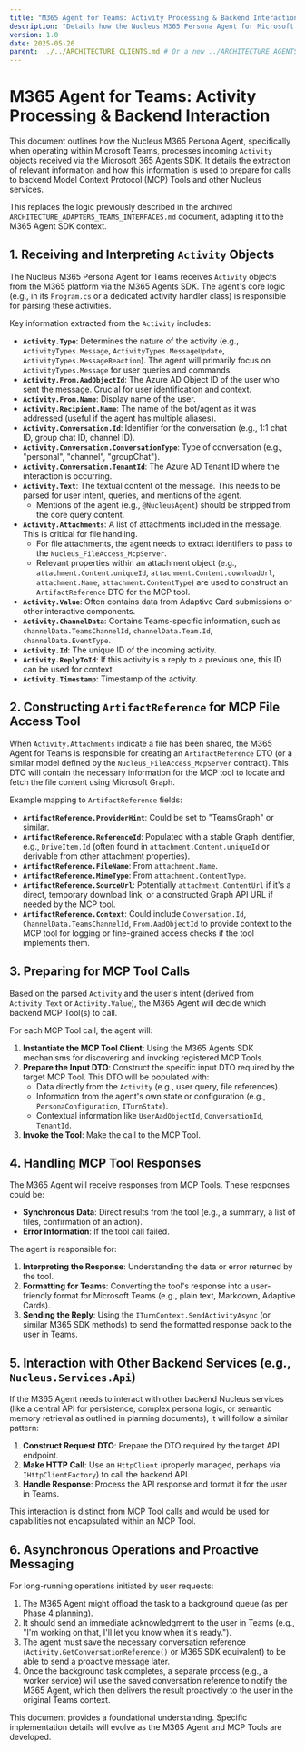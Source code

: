 ```yaml
---
title: "M365 Agent for Teams: Activity Processing & Backend Interaction"
description: "Details how the Nucleus M365 Persona Agent for Microsoft Teams processes incoming Bot Framework Activity objects, extracts key data, and prepares for interactions with backend MCP Tools and services."
version: 1.0
date: 2025-05-26
parent: ../../ARCHITECTURE_CLIENTS.md # Or a new ../ARCHITECTURE_AGENTS.md if created
---
```


# M365 Agent for Teams: Activity Processing & Backend Interaction

This document outlines how the Nucleus M365 Persona Agent, specifically when operating within Microsoft Teams, processes incoming `Activity` objects received via the Microsoft 365 Agents SDK. It details the extraction of relevant information and how this information is used to prepare for calls to backend Model Context Protocol (MCP) Tools and other Nucleus services.

This replaces the logic previously described in the archived `ARCHITECTURE_ADAPTERS_TEAMS_INTERFACES.md` document, adapting it to the M365 Agent SDK context.

## 1. Receiving and Interpreting `Activity` Objects

The Nucleus M365 Persona Agent for Teams receives `Activity` objects from the M365 platform via the M365 Agents SDK. The agent's core logic (e.g., in its `Program.cs` or a dedicated activity handler class) is responsible for parsing these activities.

Key information extracted from the `Activity` includes:

*   **`Activity.Type`**: Determines the nature of the activity (e.g., `ActivityTypes.Message`, `ActivityTypes.MessageUpdate`, `ActivityTypes.MessageReaction`). The agent will primarily focus on `ActivityTypes.Message` for user queries and commands.
*   **`Activity.From.AadObjectId`**: The Azure AD Object ID of the user who sent the message. Crucial for user identification and context.
*   **`Activity.From.Name`**: Display name of the user.
*   **`Activity.Recipient.Name`**: The name of the bot/agent as it was addressed (useful if the agent has multiple aliases).
*   **`Activity.Conversation.Id`**: Identifier for the conversation (e.g., 1:1 chat ID, group chat ID, channel ID).
*   **`Activity.Conversation.ConversationType`**: Type of conversation (e.g., "personal", "channel", "groupChat").
*   **`Activity.Conversation.TenantId`**: The Azure AD Tenant ID where the interaction is occurring.
*   **`Activity.Text`**: The textual content of the message. This needs to be parsed for user intent, queries, and mentions of the agent.
    *   Mentions of the agent (e.g., `@NucleusAgent`) should be stripped from the core query content.
*   **`Activity.Attachments`**: A list of attachments included in the message. This is critical for file handling.
    *   For file attachments, the agent needs to extract identifiers to pass to the `Nucleus_FileAccess_McpServer`.
    *   Relevant properties within an attachment object (e.g., `attachment.Content.uniqueId`, `attachment.Content.downloadUrl`, `attachment.Name`, `attachment.ContentType`) are used to construct an `ArtifactReference` DTO for the MCP tool.
*   **`Activity.Value`**: Often contains data from Adaptive Card submissions or other interactive components.
*   **`Activity.ChannelData`**: Contains Teams-specific information, such as `channelData.TeamsChannelId`, `channelData.Team.Id`, `channelData.EventType`.
*   **`Activity.Id`**: The unique ID of the incoming activity.
*   **`Activity.ReplyToId`**: If this activity is a reply to a previous one, this ID can be used for context.
*   **`Activity.Timestamp`**: Timestamp of the activity.

## 2. Constructing `ArtifactReference` for MCP File Access Tool

When `Activity.Attachments` indicate a file has been shared, the M365 Agent for Teams is responsible for creating an `ArtifactReference` DTO (or a similar model defined by the `Nucleus_FileAccess_McpServer` contract). This DTO will contain the necessary information for the MCP tool to locate and fetch the file content using Microsoft Graph.

Example mapping to `ArtifactReference` fields:

*   **`ArtifactReference.ProviderHint`**: Could be set to "TeamsGraph" or similar.
*   **`ArtifactReference.ReferenceId`**: Populated with a stable Graph identifier, e.g., `DriveItem.Id` (often found in `attachment.Content.uniqueId` or derivable from other attachment properties).
*   **`ArtifactReference.FileName`**: From `attachment.Name`.
*   **`ArtifactReference.MimeType`**: From `attachment.ContentType`.
*   **`ArtifactReference.SourceUrl`**: Potentially `attachment.ContentUrl` if it's a direct, temporary download link, or a constructed Graph API URL if needed by the MCP tool.
*   **`ArtifactReference.Context`**: Could include `Conversation.Id`, `ChannelData.TeamsChannelId`, `From.AadObjectId` to provide context to the MCP tool for logging or fine-grained access checks if the tool implements them.

## 3. Preparing for MCP Tool Calls

Based on the parsed `Activity` and the user's intent (derived from `Activity.Text` or `Activity.Value`), the M365 Agent will decide which backend MCP Tool(s) to call.

For each MCP Tool call, the agent will:

1.  **Instantiate the MCP Tool Client**: Using the M365 Agents SDK mechanisms for discovering and invoking registered MCP Tools.
2.  **Prepare the Input DTO**: Construct the specific input DTO required by the target MCP Tool. This DTO will be populated with:
    *   Data directly from the `Activity` (e.g., user query, file references).
    *   Information from the agent's own state or configuration (e.g., `PersonaConfiguration`, `ITurnState`).
    *   Contextual information like `UserAadObjectId`, `ConversationId`, `TenantId`.
3.  **Invoke the Tool**: Make the call to the MCP Tool.

## 4. Handling MCP Tool Responses

The M365 Agent will receive responses from MCP Tools. These responses could be:

*   **Synchronous Data**: Direct results from the tool (e.g., a summary, a list of files, confirmation of an action).
*   **Error Information**: If the tool call failed.

The agent is responsible for:

1.  **Interpreting the Response**: Understanding the data or error returned by the tool.
2.  **Formatting for Teams**: Converting the tool's response into a user-friendly format for Microsoft Teams (e.g., plain text, Markdown, Adaptive Cards).
3.  **Sending the Reply**: Using the `ITurnContext.SendActivityAsync` (or similar M365 SDK methods) to send the formatted response back to the user in Teams.

## 5. Interaction with Other Backend Services (e.g., `Nucleus.Services.Api`)

If the M365 Agent needs to interact with other backend Nucleus services (like a central API for persistence, complex persona logic, or semantic memory retrieval as outlined in planning documents), it will follow a similar pattern:

1.  **Construct Request DTO**: Prepare the DTO required by the target API endpoint.
2.  **Make HTTP Call**: Use an `HttpClient` (properly managed, perhaps via `IHttpClientFactory`) to call the backend API.
3.  **Handle Response**: Process the API response and format it for the user in Teams.

This interaction is distinct from MCP Tool calls and would be used for capabilities not encapsulated within an MCP Tool.

## 6. Asynchronous Operations and Proactive Messaging

For long-running operations initiated by user requests:

1.  The M365 Agent might offload the task to a background queue (as per Phase 4 planning).
2.  It should send an immediate acknowledgment to the user in Teams (e.g., "I'm working on that, I'll let you know when it's ready.").
3.  The agent must save the necessary conversation reference (`Activity.GetConversationReference()` or M365 SDK equivalent) to be able to send a proactive message later.
4.  Once the background task completes, a separate process (e.g., a worker service) will use the saved conversation reference to notify the M365 Agent, which then delivers the result proactively to the user in the original Teams context.

This document provides a foundational understanding. Specific implementation details will evolve as the M365 Agent and MCP Tools are developed.
